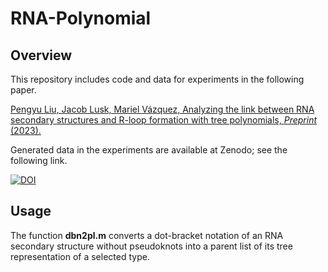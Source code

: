 # RNA-Polynomial

## Overview

This repository includes code and data for experiments in the following paper. 

[Pengyu Liu, Jacob Lusk, Mariel Vázquez, Analyzing the link between RNA secondary structures and R-loop formation with tree polynomials, *Preprint* (2023).](https://)

Generated data in the experiments are available at Zenodo; see the following link.

[![DOI](https://zenodo.org/badge/DOI/10.5281/zenodo.5969348.svg)](https://)

## Usage

The function **dbn2pl.m** converts a dot-bracket notation of an RNA secondary structure without pseudoknots into a parent list of its tree representation of a selected type.
